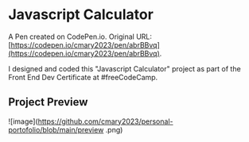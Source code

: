 # Javascript Calculator

A Pen created on CodePen.io. Original URL: [https://codepen.io/cmary2023/pen/abrBBvq](https://codepen.io/cmary2023/pen/abrBBvq).

I designed and coded this "Javascript Calculator" project as part of the Front End Dev Certificate at #freeCodeCamp. 
## Project Preview
![image](https://github.com/cmary2023/personal-portofolio/blob/main/preview
.png)



